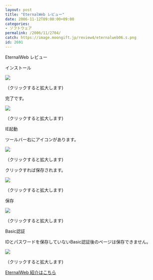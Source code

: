 ```yaml
---
layout: post
title: "EternalWeb レビュー"
date: 2006-11-12T09:00:00+09:00
categories:
- ソフトウェア
permalink: /2006/11/2704/
catch: https://image.moongift.jp/review4/eternalweb06.s.png
id: 2691
---
```

EternalWeb レビュー  
<!--more-->

インストール

  

[![](https://image.moongift.jp/review4/eternalweb01.s.png)](https://image.moongift.jp/review4/eternalweb01.png)  
  
（クリックすると拡大します)

  

完了です。

  

[![](https://image.moongift.jp/review4/eternalweb02.s.png)](https://image.moongift.jp/review4/eternalweb02.png)  
  
（クリックすると拡大します)

  

IE起動

  

ツールバー右にアイコンがあります。

  

[![](https://image.moongift.jp/review4/eternalweb03.s.png)](https://image.moongift.jp/review4/eternalweb03.png)  
  
（クリックすると拡大します)

  

クリックすれば保存されます。

  

[![](https://image.moongift.jp/review4/eternalweb06.s.png)](https://image.moongift.jp/review4/eternalweb06.png)  
  
（クリックすると拡大します)

  

保存

  

[![](https://image.moongift.jp/review4/eternalweb04.s.png)](https://image.moongift.jp/review4/eternalweb04.png)  
  
（クリックすると拡大します)

  

Basic認証

  

IDとパスワードを保存していないBasic認証後のページは保存できません。

  

[![](https://image.moongift.jp/review4/eternalweb05.s.png)](https://image.moongift.jp/review4/eternalweb05.png)  
  
（クリックすると拡大します)

  

[EternalWeb 紹介はこちら](http://fw.moongift.jp/intro/i-2703.html)

